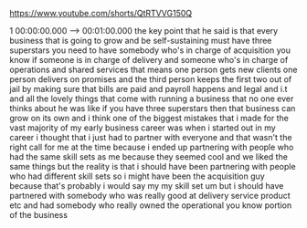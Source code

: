 https://www.youtube.com/shorts/QtRTVVG150Q

1 00:00:00.000 --\> 00:01:00.000 the key point that he said is that
every business that is going to grow and be self-sustaining must have
three superstars you need to have somebody who's in charge of
acquisition you know if someone is in charge of delivery and someone
who's in charge of operations and shared services that means one person
gets new clients one person delivers on promises and the third person
keeps the first two out of jail by making sure that bills are paid and
payroll happens and legal and i.t and all the lovely things that come
with running a business that no one ever thinks about he was like if you
have three superstars then that business can grow on its own and i think
one of the biggest mistakes that i made for the vast majority of my
early business career was when i started out in my career i thought that
i just had to partner with everyone and that wasn't the right call for
me at the time because i ended up partnering with people who had the
same skill sets as me because they seemed cool and we liked the same
things but the reality is that i should have been partnering with people
who had different skill sets so i might have been the acquisition guy
because that's probably i would say my my skill set um but i should have
partnered with somebody who was really good at delivery service product
etc and had somebody who really owned the operational you know portion
of the business
